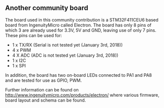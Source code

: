## Another community board ##

The board used in this community contribution is a STM32F411CEU6 based board from IngenuityMicro called Electron. The board has only 8 pins of which 3 are already used for 3.3V, 5V and GND, leaving use of only 7 pins. These pins can be used for:

- 1 x TX/RX (Serial is not tested yet (January 3rd, 2018))
- 4 x PWM
- 4 X ADC (ADC is not tested yet (January 3rd, 2018))
- 1 x I2C
- 1 x SPI

In addition, the board has two on-board LEDs connected to PA1 and PA8 and are tested for use as GPIO, PWM.

Further information can be found on http://www.ingenuitymicro.com/products/electron/ where various firmware, board layout and schema can be found.
